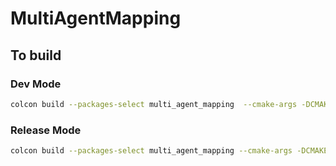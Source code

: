 # MultiAgentMapping

## To build

### Dev Mode

```bash
colcon build --packages-select multi_agent_mapping  --cmake-args -DCMAKE_BUILD_TYPE=Debug
```

### Release Mode

```bash
colcon build --packages-select multi_agent_mapping --cmake-args -DCMAKE_BUILD_TYPE=Release

```